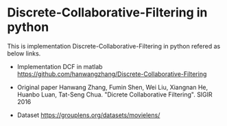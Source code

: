 # Discrete-Collaborative-Filtering in python
This is implementation Discrete-Collaborative-Filtering in python refered as below links.

* Implementation DCF in matlab
https://github.com/hanwangzhang/Discrete-Collaborative-Filtering

* Original paper
Hanwang Zhang, Fumin Shen, Wei Liu, Xiangnan He, Huanbo Luan, Tat-Seng Chua. "Dicrete Collaborative Filtering". SIGIR 2016

* Dataset
https://grouplens.org/datasets/movielens/
